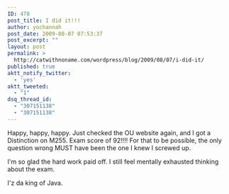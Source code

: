 ```yaml
---
ID: 478
post_title: I did it!!!
author: yochannah
post_date: 2009-08-07 07:53:37
post_excerpt: ""
layout: post
permalink: >
  http://catwithnoname.com/wordpress/blog/2009/08/07/i-did-it/
published: true
aktt_notify_twitter:
  - 'yes'
aktt_tweeted:
  - "1"
dsq_thread_id:
  - "307151138"
  - "307151138"
---
```

Happy, happy, happy. Just checked the OU website again, and I got a Distinction on M255. Exam score of 92!!!! For that to be possible, the only question wrong MUST have been the one I knew I screwed up. 

I'm so glad the hard work paid off. I still feel mentally exhausted thinking about the exam. 

I'z da king of Java.